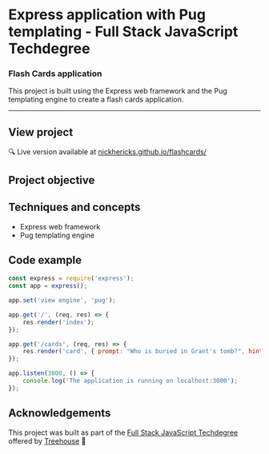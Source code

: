 # Express application with Pug templating - Full Stack JavaScript Techdegree

### Flash Cards application
This project is built using the Express web framework and the Pug templating engine to create a flash cards application.

***
<!-- <img src="https://res.cloudinary.com/dtqevfsxh/image/upload/v1550234182/portfolio/interactive-form-1.png" width="400px"><img src="https://res.cloudinary.com/dtqevfsxh/image/upload/v1550218646/portfolio/screenshot-padding-github.png" width="50px">
<img src="https://res.cloudinary.com/dtqevfsxh/image/upload/v1550234182/portfolio/interactive-form-2.png" width="400px"> -->

## View project
:mag: Live version available at [nickhericks.github.io/flashcards/](https://nickhericks.github.io/flashcards/)

## Project objective
<!-- To complete this project I created JavaScript classes (Game, Board, Space, Player, Token) to organize the code. Each class, with its constructor function, methods, getters and setters is in its own .js file, and the app.js file handles the interaction with DOM elements. -->

## Techniques and concepts
- Express web framework
- Pug templating engine

## Code example
```javascript
const express = require('express');
const app = express();

app.set('view engine', 'pug');

app.get('/', (req, res) => {
	res.render('index');
});

app.get('/cards', (req, res) => {
	res.render('card', { prompt: "Who is buried in Grant's tomb?", hint: "Think about whose tomb it is." });
});

app.listen(3000, () => {
	console.log('The application is running on localhost:3000');
});
```

## Acknowledgements
This project was built as part of the [Full Stack JavaScript Techdegree](https://join.teamtreehouse.com/techdegree/) offered by [Treehouse](https://teamtreehouse.com) :raised_hands:
